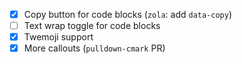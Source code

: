 - [x] Copy button for code blocks (`zola`: add `data-copy`)
- [ ] Text wrap toggle for code blocks
- [x] Twemoji support
- [x] More callouts (`pulldown-cmark` PR)
